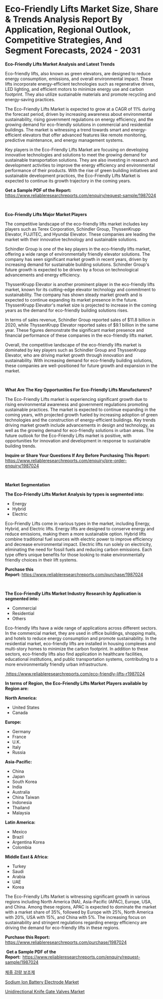 <p><h1>Eco-Friendly Lifts Market Size, Share & Trends Analysis Report By Application, Regional Outlook, Competitive Strategies, And Segment Forecasts, 2024 - 2031</h1></p><p><strong>Eco-Friendly Lifts Market Analysis and Latest Trends</strong></p>
<p><p>Eco-friendly lifts, also known as green elevators, are designed to reduce energy consumption, emissions, and overall environmental impact. These lifts incorporate energy-efficient technologies such as regenerative drives, LED lighting, and efficient motors to minimize energy use and carbon footprint. They also utilize sustainable materials and promote recycling and energy-saving practices.</p><p>The Eco-Friendly Lifts Market is expected to grow at a CAGR of 11% during the forecast period, driven by increasing awareness about environmental sustainability, rising government regulations on energy efficiency, and the growing demand for eco-friendly solutions in commercial and residential buildings. The market is witnessing a trend towards smart and energy-efficient elevators that offer advanced features like remote monitoring, predictive maintenance, and energy management systems.</p><p>Key players in the Eco-Friendly Lifts Market are focusing on developing innovative technologies and solutions to meet the growing demand for sustainable transportation solutions. They are also investing in research and development activities to improve the energy efficiency and environmental performance of their products. With the rise of green building initiatives and sustainable development practices, the Eco-Friendly Lifts Market is expected to continue its growth trajectory in the coming years.</p></p>
<p><strong>Get a Sample PDF of the Report:&nbsp;</strong> <a href="https://www.reliableresearchreports.com/enquiry/request-sample/1987024">https://www.reliableresearchreports.com/enquiry/request-sample/1987024</a></p>
<p>&nbsp;</p>
<p><strong>Eco-Friendly Lifts Major Market Players</strong></p>
<p><p>The competitive landscape of the eco-friendly lifts market includes key players such as Terex Corporation, Schindler Group, ThyssenKrupp Elevator, FUJITEC, and Hyundai Elevator. These companies are leading the market with their innovative technology and sustainable solutions.</p><p>Schindler Group is one of the key players in the eco-friendly lifts market, offering a wide range of environmentally friendly elevator solutions. The company has seen significant market growth in recent years, driven by increasing demand for sustainable building solutions. Schindler Group's future growth is expected to be driven by a focus on technological advancements and energy efficiency.</p><p>ThyssenKrupp Elevator is another prominent player in the eco-friendly lifts market, known for its cutting-edge elevator technology and commitment to sustainability. The company has shown steady market growth and is expected to continue expanding its market presence in the future. ThyssenKrupp Elevator's market size is projected to increase in the coming years as the demand for eco-friendly building solutions rises.</p><p>In terms of sales revenue, Schindler Group reported sales of $11.8 billion in 2020, while ThyssenKrupp Elevator reported sales of $9.1 billion in the same year. These figures demonstrate the significant market presence and financial performance of these companies in the eco-friendly lifts market.</p><p>Overall, the competitive landscape of the eco-friendly lifts market is dominated by key players such as Schindler Group and ThyssenKrupp Elevator, who are driving market growth through innovation and sustainability. With increasing demand for eco-friendly building solutions, these companies are well-positioned for future growth and expansion in the market.</p></p>
<p>&nbsp;</p>
<p><strong>What Are The Key Opportunities For Eco-Friendly Lifts Manufacturers?</strong></p>
<p><p>The Eco-Friendly Lifts market is experiencing significant growth due to rising environmental awareness and government regulations promoting sustainable practices. The market is expected to continue expanding in the coming years, with projected growth fueled by increasing adoption of green technologies and the construction of energy-efficient buildings. Key trends driving market growth include advancements in design and technology, as well as the growing demand for eco-friendly solutions in urban areas. The future outlook for the Eco-Friendly Lifts market is positive, with opportunities for innovation and development in response to sustainable building trends.</p></p>
<p><strong>Inquire or Share Your Questions If Any Before Purchasing This Report:</strong> <a href="https://www.reliableresearchreports.com/enquiry/pre-order-enquiry/1987024">https://www.reliableresearchreports.com/enquiry/pre-order-enquiry/1987024</a></p>
<p>&nbsp;</p>
<p><strong>Market Segmentation</strong></p>
<p><strong>The Eco-Friendly Lifts Market Analysis by types is segmented into:</strong></p>
<p><ul><li>Energy</li><li>Hybrid</li><li>Electric</li></ul></p>
<p><p>Eco-Friendly Lifts come in various types in the market, including Energy, Hybrid, and Electric lifts. Energy lifts are designed to conserve energy and reduce emissions, making them a more sustainable option. Hybrid lifts combine traditional fuel sources with electric power to improve efficiency and decrease environmental impact. Electric lifts run solely on electricity, eliminating the need for fossil fuels and reducing carbon emissions. Each type offers unique benefits for those looking to make environmentally friendly choices in their lift systems.</p></p>
<p><strong>Purchase this Report:&nbsp;</strong><a href="https://www.reliableresearchreports.com/purchase/1987024">https://www.reliableresearchreports.com/purchase/1987024</a></p>
<p>&nbsp;</p>
<p><strong>The Eco-Friendly Lifts Market Industry Research by Application is segmented into:</strong></p>
<p><ul><li>Commercial</li><li>Residential</li><li>Others</li></ul></p>
<p><p>Eco-friendly lifts have a wide range of applications across different sectors. In the commercial market, they are used in office buildings, shopping malls, and hotels to reduce energy consumption and promote sustainability. In the residential market, eco-friendly lifts are installed in housing complexes and multi-story homes to minimize the carbon footprint. In addition to these sectors, eco-friendly lifts also find application in healthcare facilities, educational institutions, and public transportation systems, contributing to a more environmentally friendly urban infrastructure.</p></p>
<p><a href="https://www.reliableresearchreports.com/eco-friendly-lifts-r1987024">&nbsp;https://www.reliableresearchreports.com/eco-friendly-lifts-r1987024</a></p>
<p><strong>In terms of Region, the Eco-Friendly Lifts Market Players available by Region are:</strong></p>
<p>
    <p> <strong> North America: </strong>
        <ul>
            <li>United States</li>
            <li>Canada</li>
        </ul>
        </p> 
    <p> <strong> Europe: </strong>
        <ul>
            <li>Germany</li>
            <li>France</li>
            <li>U.K.</li>
            <li>Italy</li>
            <li>Russia</li>
        </ul>
        </p> 
    <p> <strong> Asia-Pacific: </strong>
        <ul>
            <li>China</li>
            <li>Japan</li>
            <li>South Korea</li>
            <li>India</li>
            <li>Australia</li>
            <li>China Taiwan</li>
            <li>Indonesia</li>
            <li>Thailand</li>
            <li>Malaysia</li>
        </ul>
        </p> 
    <p> <strong> Latin America: </strong>
        <ul>
            <li>Mexico</li>
            <li>Brazil</li>
            <li>Argentina Korea</li>
            <li>Colombia</li>
        </ul>
        </p> 
    <p> <strong> Middle East & Africa: </strong>
        <ul>
            <li>Turkey</li>
            <li>Saudi</li>
            <li>Arabia</li>
            <li>UAE</li>
            <li>Korea</li>
        </ul>
    </p>
    </p>
<p><p>The Eco-Friendly Lifts Market is witnessing significant growth in various regions including North America (NA), Asia-Pacific (APAC), Europe, USA, and China. Among these regions, APAC is expected to dominate the market with a market share of 35%, followed by Europe with 25%, North America with 20%, USA with 15%, and China with 5%. The increasing focus on sustainability and stringent regulations regarding energy efficiency are driving the demand for eco-friendly lifts in these regions.</p></p>
<p><strong>Purchase this Report: </strong><a href="https://www.reliableresearchreports.com/purchase/1987024">https://www.reliableresearchreports.com/purchase/1987024</a></p>
<p>&nbsp;<strong>Get a Sample PDF of the Report:&nbsp;&nbsp;</strong><a href="https://www.reliableresearchreports.com/enquiry/request-sample/1987024">https://www.reliableresearchreports.com/enquiry/request-sample/1987024</a></p>
<p><strong></strong></p>
<p><p><a href="https://github.com/laholand/Market-Research-Report-List-3/blob/main/486412541342.md">체중 감량 보조제</a></p><p><a href="https://issuu.com/reportprime-2/docs/sodium-ion-battery-electrode-market-size-2030.pptx">Sodium Ion Battery Electrode Market</a></p><p><a href="https://github.com/JameTravis/Market-Research-Report-List-4/blob/main/unidirectional-knife-gate-valves-market.md">Unidirectional Knife Gate Valves Market</a></p></p>